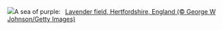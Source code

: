 ![](https://www.bing.com/th?id=OHR.HertfordshireLavender_EN-US6911884438_UHD.jpg&w=1000)A sea of purple:&nbsp;&ensp;[Lavender field, Hertfordshire, England (© George W Johnson/Getty Images)](https://www.bing.com/th?id=OHR.HertfordshireLavender_EN-US6911884438_UHD.jpg)
<br><br/>
